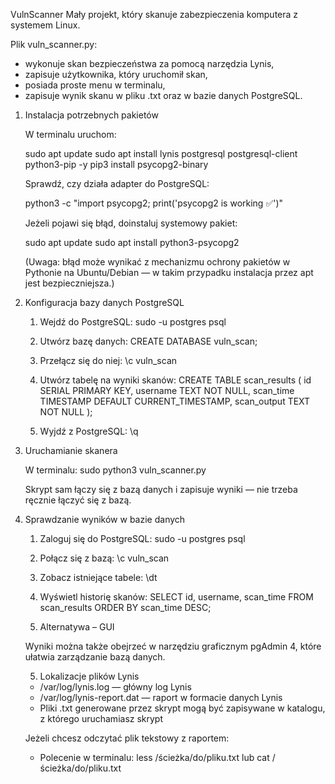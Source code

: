 VulnScanner
Mały projekt, który skanuje zabezpieczenia komputera z systemem Linux.

Plik vuln_scanner.py:
- wykonuje skan bezpieczeństwa za pomocą narzędzia Lynis,
- zapisuje użytkownika, który uruchomił skan,
- posiada proste menu w terminalu,
- zapisuje wynik skanu w pliku .txt oraz w bazie danych PostgreSQL.

1) Instalacja potrzebnych pakietów

    W terminalu uruchom:

    sudo apt update
    sudo apt install lynis postgresql postgresql-client python3-pip -y
    pip3 install psycopg2-binary

    Sprawdź, czy działa adapter do PostgreSQL:

    python3 -c "import psycopg2; print('psycopg2 is working ✅')"

    Jeżeli pojawi się błąd, doinstaluj systemowy pakiet:

    sudo apt update
    sudo apt install python3-psycopg2

    (Uwaga: błąd może wynikać z mechanizmu ochrony pakietów w Pythonie na Ubuntu/Debian — w takim przypadku instalacja przez apt jest bezpieczniejsza.)

2) Konfiguracja bazy danych PostgreSQL

	1. Wejdź do PostgreSQL:
	   sudo -u postgres psql

	2. Utwórz bazę danych:
	   CREATE DATABASE vuln_scan;

	3. Przełącz się do niej:
	   \c vuln_scan

	4. Utwórz tabelę na wyniki skanów:
	   CREATE TABLE scan_results (
	       id SERIAL PRIMARY KEY,
	       username TEXT NOT NULL,
	       scan_time TIMESTAMP DEFAULT CURRENT_TIMESTAMP,
	       scan_output TEXT NOT NULL
	   );

	5. Wyjdź z PostgreSQL:
	   \q

3) Uruchamianie skanera

	W terminalu:
	sudo python3 vuln_scanner.py

	Skrypt sam łączy się z bazą danych i zapisuje wyniki — nie trzeba ręcznie łączyć się z bazą.

4) Sprawdzanie wyników w bazie danych

	1. Zaloguj się do PostgreSQL:
	   sudo -u postgres psql
	
	2. Połącz się z bazą:
	   \c vuln_scan

	3. Zobacz istniejące tabele:
	   \dt

	4. Wyświetl historię skanów:
	   SELECT id, username, scan_time FROM scan_results ORDER BY scan_time DESC;

	5. Alternatywa – GUI

	Wyniki można także obejrzeć w narzędziu graficznym pgAdmin 4, które ułatwia zarządzanie bazą danych.

	5. Lokalizacje plików Lynis 

	- /var/log/lynis.log — główny log Lynis 
	- /var/log/lynis-report.dat — raport w formacie danych Lynis
	- Pliki .txt generowane przez skrypt mogą być zapisywane w katalogu, z którego uruchamiasz skrypt 

	Jeżeli chcesz odczytać plik tekstowy z raportem:
	- Polecenie w terminalu:
	  less /ścieżka/do/pliku.txt
	  lub
	  cat /ścieżka/do/pliku.txt

